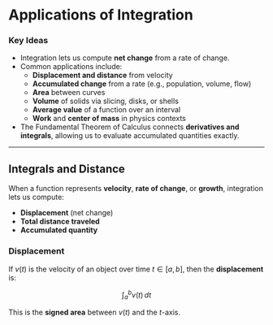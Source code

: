 # Applications of Integration

### Key Ideas

- Integration lets us compute **net change** from a rate of change.
- Common applications include:
  - **Displacement and distance** from velocity
  - **Accumulated change** from a rate (e.g., population, volume, flow)
  - **Area** between curves
  - **Volume** of solids via slicing, disks, or shells
  - **Average value** of a function over an interval
  - **Work** and **center of mass** in physics contexts
- The Fundamental Theorem of Calculus connects **derivatives and integrals**, allowing us to evaluate accumulated quantities exactly.


---
## Integrals and Distance

When a function represents **velocity**, **rate of change**, or **growth**, integration lets us compute:

- **Displacement** (net change)
- **Total distance traveled**
- **Accumulated quantity**



### Displacement

If $v(t)$ is the velocity of an object over time $t \in [a, b]$, then the **displacement** is:

$$
\int_a^b v(t)\, dt
$$

This is the **signed area** between $v(t)$ and the $t$-axis.
